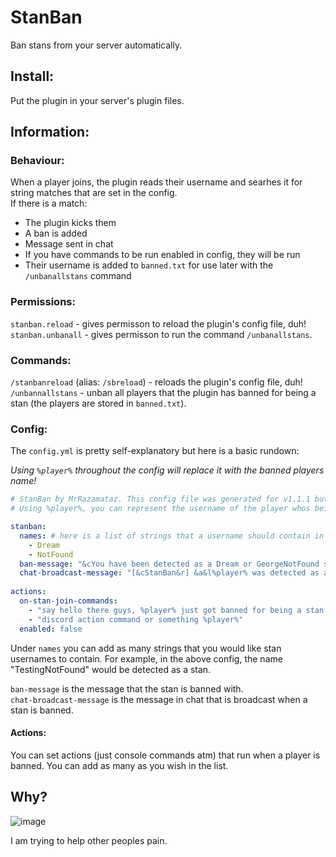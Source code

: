 # StanBan
Ban stans from your server automatically.

## Install:

Put the plugin in your server's plugin files.  

## Information:

### Behaviour:
When a player joins, the plugin reads their username and searhes it for string matches that are set in the config.  
If there is a match:
  * The plugin kicks them
  * A ban is added
  * Message sent in chat
  * If you have commands to be run enabled in config, they will be run
  * Their username is added to `banned.txt` for use later with the `/unbanallstans` command
 

### Permissions:
`stanban.reload` - gives permisson to reload the plugin's config file, duh!  
`stanban.unbanall` - gives permisson to run the command `/unbanallstans`.  

### Commands:
`/stanbanreload` (alias: `/sbreload`) - reloads the plugin's config file, duh!  
`/unbannallstans` - unban all players that the plugin has banned for being a stan (the players are stored in `banned.txt`).  

### Config:
The `config.yml` is pretty self-explanatory but here is a basic rundown:

*Using `%player%` throughout the config will replace it with the banned players name!*  
```yml
# StanBan by MrRazamataz. This config file was generated for v1.1.1 but should work on older/newer versions.
# Using %player%, you can represent the username of the player whos being banned.

stanban: 
  names: # here is a list of strings that a username should contain in order to be detected as a stan
    - Dream
    - NotFound
  ban-message: "&cYou have been detected as a Dream or GeorgeNotFound stan!"
  chat-broadcast-message: "[&cStanBan&r] &a&l%player% was detected as a stan and was banned from the server!"
  
actions:
  on-stan-join-commands:
    - "say hello there guys, %player% just got banned for being a stan!"
    - "discord action command or something %player%"
  enabled: false


```

Under `names` you can add as many strings that you would like stan usernames to contain. 
For example, in the above config, the name "TestingNotFound" would be detected as a stan.

`ban-message` is the message that the stan is banned with.  
`chat-broadcast-message` is the message in chat that is broadcast when a stan is banned.

#### Actions:
You can set actions (just console commands atm) that run when a player is banned. You can add as many as you wish in the list.

## Why?

![image](https://media.discordapp.net/attachments/764929646063386624/927464328918097930/BurnInHell.png?width=1202&height=676)


I am trying to help other peoples pain.
